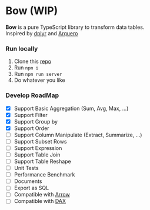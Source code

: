 # Bow (WIP)
**Bow** is a pure TypeScript library to transform data tables.  
Inspired by [dplyr](https://dplyr.tidyverse.org/) and [Arquero](https://github.com/uwdata/arquero)

### Run locally
1. Clone this [repo](https://github.com/Justin-ZS/bow)
1. Run `npm i`
1. Run `npm run server`
1. Do whatever you like

### Develop RoadMap
- [x] Support Basic Aggregation (Sum, Avg, Max, ...)  
- [x] Support Filter  
- [x] Support Group by  
- [x] Support Order
- [ ] Support Column Manipulate (Extract, Summarize, ...)
- [ ] Support Subset Rows
- [ ] Support Expression
- [ ] Support Table Join
- [ ] Support Table Reshape
- [ ] Unit Tests
- [ ] Performance Benchmark
- [ ] Documents
- [ ] Export as SQL
- [ ] Compatible with [Arrow](https://github.com/apache/arrow/tree/master/js)
- [ ] Compatible with [DAX](https://docs.microsoft.com/en-us/dax/)